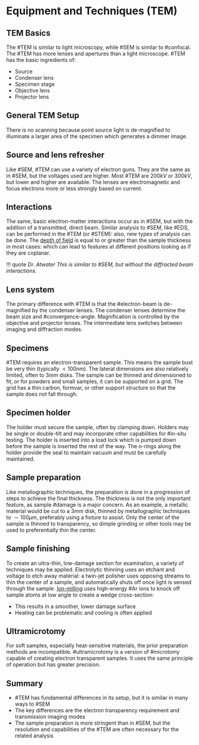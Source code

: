 <!-- 20221003T13:22 -->
# Equipment and Techniques (TEM)
## TEM Basics
The #TEM is similar to light microscopy, while #SEM is similar to #confocal.
The #TEM has more lenses and apertures than a light microscope.
#TEM has the basic ingredients of:
- Source
- Condenser lens
- Specimen stage
- Objective lens
- Projector lens

## General TEM Setup
There is no scanning because point source light is de-magnified to illuminate a larger area of the specimen which generates a dimmer image.

## Source and lens refresher
Like #SEM, #TEM can use a variety of electron guns.
They are the same as in #SEM, but the voltages used are higher.
Most #TEM are $200 kV$ or $300 kV$, but lower and higher are available.
The lenses are electromagnetic and focus electrons more or less strongly based on current.

## Interactions
The same, basic electron-matter interactions occur as in #SEM, but with the addition of a transmitted, direct beam.
Similar analysis to #SEM, like #EDS, can be performed in the #TEM (or #STEM): also, new types of analysis can be done.
The [depth of field](depth-of-field.md) is equal to or greater than the sample thickness in most cases: which can lead to features at different positions looking as if they are coplanar.

!!! quote <cite> Dr. Atwater
    This is similar to #SEM, but without the diffracted beam interactions.

## Lens system
The primary difference with #TEM is that the #electron-beam is de-magnified by the condenser lenses.
The condenser lenses determine the beam size and #convergence-angle.
Magnification is controlled by the objective and projector lenses.
The intermediate lens switches between imaging and diffraction modes.

## Specimens
#TEM requires an electron-transparent sample.
This means the sample bust be very thin (typically $< 100 nm$).
The lateral dimensions are also relatively limited, often to $3 mm$ disks.
The sample can be thinned and dimensioned to fit, or for powders and small samples, it can be supported on a grid.
The grid has a thin carbon, formvar, or other support structure so that the sample does not fall through.

## Specimen holder
The holder must secure the sample, often by clamping down.
Holders may be single or double-tilt and may incorporate other capabilities for #in-situ testing.
The holder is inserted into a load lock which is pumped down before the sample is inserted the rest of the way.
The o-rings along the holder provide the seal to maintain vacuum and must be carefully maintained.

## Sample preparation
Like metallographic techniques, the preparation is done in a progression of steps to achieve the final thickness.
The thickness is not the only important feature, as sample #damage is a major concern.
As an example, a metallic material would be cut to a $3 mm$ disk, thinned by metallographic techniques to $\sim 100 \mu m$, preferably using a fixture to assist.
Only the center of the sample is thinned to transparency, so dimple grinding or other tools may be used to preferentially thin the center.

## Sample finishing
To create an ultra-thin, low-damage section for examination, a variety of techniques may be applied.
Electrolytic thinning uses an etchant and voltage to etch away material: a twin-jet polisher uses opposing streams to thin the center of a sample, and automatically shuts off once light is sensed through the sample.
[Ion-milling](ion-milling.md) uses high-energy #Ar ions to knock off sample atoms at low angle to create a wedge cross-section:
- This results in a smoother, lower damage surface
- Heating can be problematic and cooling is often applied

## Ultramicrotomy
For soft samples, especially heat-sensitive materials, the prior preparation methods are incompatible.
#ultramicrotomy is a version of #microtomy capable of creating electron transparent samples.
It uses the same principle of operation but has greater precision.

## Summary
- #TEM has fundamental differences in its setup, but it is similar in many ways to #SEM
- The key differences are the electron transparency requirement and transmission imaging modes
- The sample preparation is more stringent than in #SEM, but the resolution and capabilities of the #TEM are often necessary for the related analysis